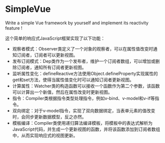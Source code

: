 # SimpleVue
Write a simple Vue framework by yourself and implement its reactivity feature !


这个简单的响应式JavaScript框架实现了以下功能：

- 观察者模式：Observer类定义了一个对象的观察者，可以在属性值改变时通知订阅者，订阅者可以更新视图。
- 发布订阅模式：Dep类作为一个发布者，维护一个订阅者数组，可以增加或删除订阅者，通知所有订阅者更新视图。
- 监听属性变化：defineReactive方法使用Object.defineProperty实现属性的get和set方法，使得当属性值变化时可以通知订阅者更新视图。
- 计算属性：Watcher类的构造函数可以接收一个函数作为第二个参数，该函数可以计算出一个新值，然后在属性改变时更新视图。
- 指令：Compiler类根据指令类型处理指令，例如v-bind、v-model和v-if等指令。
- 双向绑定：对于v-model指令，实现了双向数据绑定，当表单元素的值改变时，会同步更新数据模型，反之亦然。
- 模板编译：Compiler类使用递归算法编译模板，将模板中的表达式解析为JavaScript代码，并生成一个更新视图的函数，并将该函数添加到订阅者数组中，从而实现响应式的视图更新。
